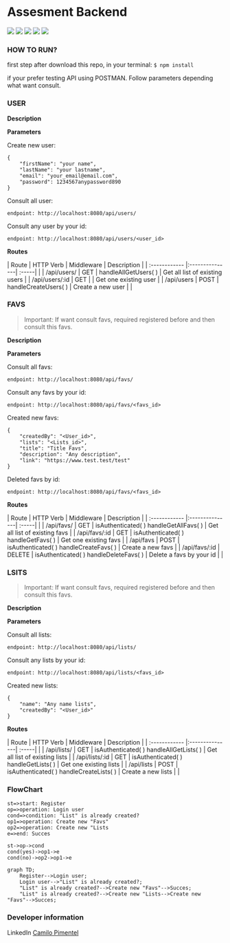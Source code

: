 # Assesment Backend
![](https://img.shields.io/github/stars/cpimentel25/Assesment02.svg) ![](https://img.shields.io/github/forks/cpimentel25/Assesment02.svg) ![](https://img.shields.io/github/tag/cpimentel25/Assesment02.svg) ![](https://img.shields.io/github/release/cpimentel25/Assesment02.svg) ![](https://img.shields.io/github/issues/cpimentel25/Assesment02.svg)

### HOW TO RUN?

first step after download this repo, in your terminal:
`$ npm install`

if your prefer testing API using POSTMAN. Follow parameters depending what want consult.

### USER

**Description**

**Parameters**

Create new user:

	{
		"firstName": "your name",
		"lastName": "your lastname",
		"email": "your_email@email.com",
		"password": 1234567anypassword890
	}

Consult all user:

`endpoint: http://localhost:8080/api/users/`

Consult any user by your id:

`endpoint: http://localhost:8080/api/users/<user_id>`


**Routes**

| Route  | HTTP Verb  | Middleware | Description |
| :------------ |:---------------| :-----| |
| /api/users/      | GET | handleAllGetUsers( )  | Get all list of existing users |
| /api/users/:id      | GET |  | Get one existing user |
| /api/users     | POST | handleCreateUsers( )  | Create a new user | |

### FAVS
> Important: If want consult favs, required registered before and then consult this favs.

**Description**

**Parameters**

Consult all favs:

`endpoint: http://localhost:8080/api/favs/`

Consult any favs by your id:

`endpoint: http://localhost:8080/api/favs/<favs_id>`

Created new favs:

	{
		"createdBy": "<User_id>",
		"lists": "<Lists_id>",
		"title": "Title Favs",
		"description": "Any description",
		"link": "https://www.test.test/test"
	}

Deleted favs by id:

`endpoint: http://localhost:8080/api/favs/<favs_id>`

**Routes**

| Route  | HTTP Verb  | Middleware | Description |
| :------------ |:---------------| :-----| |
| /api/favs/     | GET | isAuthenticated( ) handleGetAllFavs( )  | Get all list of existing favs |
| /api/favs/:id      | GET | isAuthenticated( ) handleGetFavs( ) | Get one existing favs |
| /api/favs     | POST | isAuthenticated( ) handleCreateFavs( )  | Create a new favs |
| /api/favs/:id     | DELETE | isAuthenticated( ) handleDeleteFavs( )  | Delete a favs by your id | |


### LSITS
> Important: If want consult favs, required registered before and then consult this favs.

**Description**

**Parameters**

Consult all lists:

`endpoint: http://localhost:8080/api/lists/`

Consult any lists by your id:

`endpoint: http://localhost:8080/api/lists/<favs_id>`

Created new lists:

	{
		"name": "Any name lists",
		"createdBy": "<User_id>"
	}

**Routes**

| Route  | HTTP Verb  | Middleware | Description |
| :------------ |:---------------| :-----| |
| /api/lists/      | GET | isAuthenticated( ) handleAllGetLists( )  | Get all list of existing lists |
| /api/lists/:id      | GET | isAuthenticated( ) handleGetLists( ) | Get one existing lists |
| /api/lists     | POST | isAuthenticated( ) handleCreateLists( )  | Create a new lists | |

### FlowChart

```flow
st=>start: Register
op=>operation: Login user
cond=>condition: "List" is already created?
op1=>operation: Create new "Favs"
op2=>operation: Create new "Lists
e=>end: Succes

st->op->cond
cond(yes)->op1->e
cond(no)->op2->op1->e
```

```mermaid
graph TD;
    Register-->Login user;
    Login user-->"List" is already created?;
    "List" is already created?-->Create new "Favs"-->Succes;
    "List" is already created?-->Create new "Lists-->Create new "Favs"-->Succes;
```

### Developer information

LinkedIn [Camilo Pimentel][id/name]

[id/name]: https://www.linkedin.com/in/camilo-pimentel-0a0232217/

